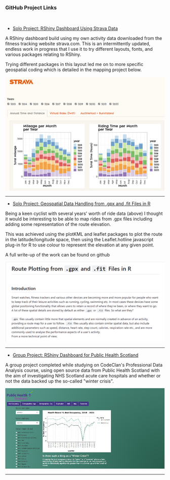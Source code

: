 <!-- ## Portfolio

---

<!--### Category Name 1

[CodeClan "Dirty Data" R coding](/sample_page)
<img src="images/dummy_thumbnail.jpg?raw=true"/>

---
[Project 2 Title](/pdf/sample_presentation.pdf)
<img src="images/dummy_thumbnail.jpg?raw=true"/>

---
[Project 3 Title](http://example.com/)
<img src="images/dummy_thumbnail.jpg?raw=true"/>

---
-->
### GitHub Project Links

<br>

- [Solo Project: RShiny Dashboard Using Strava Data](https://colsco.shinyapps.io/strava_data_dashboard/)
<p>
A RShiny dashboard build using my own activity data downloaded from the 
fitness tracking website strava.com.  This is an intermittently updated, endless
work in progress that I use it to try different layouts, fonts, and various 
packages relating to RShiny.

Trying different packages in this layout led me on to more specific geospatial
coding which is detailed in the mapping project below.

</p>
<a href="https://colsco.shinyapps.io/strava_data_dashboard/"><img src="images/strava_dashboard.png?raw=true"/></a>
<br>
<hr>

- [Solo Project: Geospatial Data Handling from .gpx  and .fit Files in R](https://github.com/colsco/cc_gpx_fit#readme)
<p>
Being a keen cyclist with several years' worth of ride data (above) I thought
it would be interesting to be able to map rides from .gpx files including adding
some representation of the route elevation.

This was achieved using the plotKML and leaflet packages to plot the route
in the latitude/longitude space, then using the Leaflet.hotline javascript
plug-in for R to use colour to represent the elevation at any given point.  

A full write-up of the work can be found on github <a href="https://github.com/colsco/cc_gpx_fit#readme/"></a>

</p>
<a href="https://github.com/colsco/cc_gpx_fit#readme"><img src="images/gpx_fit.png?raw=true"/></a>
<br>
<hr>

<!-- 
<br>
- [Solo Homework Project: RShiny Dashboard for Console Games Sales](https://github.com/colsco/codeclan_homework_ColinS/tree/main/week_05/weekend_shiny_homework2)
<p>
A solo RShiny dashboard build set as a homework task in CodeClan's Professional
Data Analysis course.
</p>
<a href="https://github.com/colsco/codeclan_homework_ColinS/tree/main/week_05/weekend_shiny_homework2"><img src="images/games_shiny.jpg?raw=true"/></a>
<br>
-->

- [Group Project: RShiny Dashboard for Public Health Scotland](https://colsco.shinyapps.io/phs_rshiny_dashboard_project_group4/)
<p>
A group project completed while studying on CodeClan's Professional Data Analysis
course, using open source data from Public Health Scotland with the aim of 
investigating NHS Scotland acute care hospitals and whether or not the data 
backed up the so-called "winter crisis".
</p>
<a href="https://colsco.shinyapps.io/phs_rshiny_dashboard_project_group4/"><img src="images/shiny_dashboard.jpg?raw=true"/></a>
<br>
<hr>


<!--
- [CodeClan Final Project: R Coding](https://github.com/colsco/CodeClan_Final_Project)
 <p>
 The final CodeClan project was designed as an exercise for each individual to
 work alone to carry out an end-to-end data project. This allowed the freedom to
 consolidate and expand upon what had been taught during the course.
 
 After analysis the findings had to be presented using slides and a written
 markdown report with appropriate documentation of data source, quality and ethics.
 
 The project was written entirely in R using RStudio, with plots generated in
 ggplot.
 
 The data for this project was donated by Deloitte and comes from the Equifax 
 Ignite Direct open source data platform.
 </p>
 <a href="https://github.com/colsco/CodeClan_Final_Project"><img src="images/final_project.jpg?raw=true"/></a>
 <br>
 <br>
 - [CodeClan "Dirty Data" R coding](https://github.com/colsco/dirty_data_codeclan_project_colin_scotland)
 <p>
 Another earlier CodeClan exercise, this time with the sole aim of using R to tidy some
 dirty data.
 </p>
 <a href="https://github.com/colsco/dirty_data_codeclan_project_colin_scotland"><img src="images/dirty_data.jpg?raw=true"/></a>
 <br>
 <br>

---



-->


<!-- Remove above link if you don't want to attibute -->
